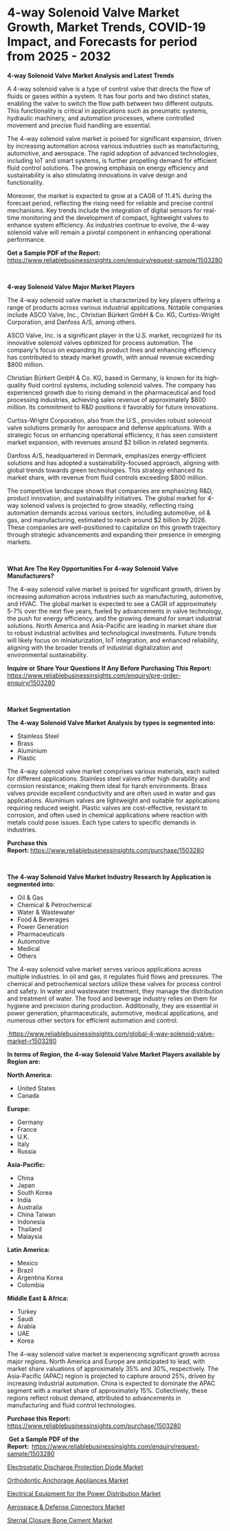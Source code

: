 <p><h1>4-way Solenoid Valve Market Growth, Market Trends, COVID-19 Impact, and Forecasts for period from 2025 - 2032</h1></p><p><strong>4-way Solenoid Valve Market Analysis and Latest Trends</strong></p>
<p><p>A 4-way solenoid valve is a type of control valve that directs the flow of fluids or gases within a system. It has four ports and two distinct states, enabling the valve to switch the flow path between two different outputs. This functionality is critical in applications such as pneumatic systems, hydraulic machinery, and automation processes, where controlled movement and precise fluid handling are essential.</p><p>The 4-way solenoid valve market is poised for significant expansion, driven by increasing automation across various industries such as manufacturing, automotive, and aerospace. The rapid adoption of advanced technologies, including IoT and smart systems, is further propelling demand for efficient fluid control solutions. The growing emphasis on energy efficiency and sustainability is also stimulating innovations in valve design and functionality.</p><p>Moreover, the market is expected to grow at a CAGR of 11.4% during the forecast period, reflecting the rising need for reliable and precise control mechanisms. Key trends include the integration of digital sensors for real-time monitoring and the development of compact, lightweight valves to enhance system efficiency. As industries continue to evolve, the 4-way solenoid valve will remain a pivotal component in enhancing operational performance.</p></p>
<p><strong>Get a Sample PDF of the Report:&nbsp;</strong> <a href="https://www.reliablebusinessinsights.com/enquiry/request-sample/1503280?utm_campaign=1091&utm_medium=2&utm_source=Github&utm_content=ia&utm_term=23032025&utm_id=4-way-solenoid-valve">https://www.reliablebusinessinsights.com/enquiry/request-sample/1503280</a></p>
<p>&nbsp;</p>
<p><strong>4-way Solenoid Valve Major Market Players</strong></p>
<p><p>The 4-way solenoid valve market is characterized by key players offering a range of products across various industrial applications. Notable companies include ASCO Valve, Inc., Christian Bürkert GmbH & Co. KG, Curtiss-Wright Corporation, and Danfoss A/S, among others.</p><p>ASCO Valve, Inc. is a significant player in the U.S. market, recognized for its innovative solenoid valves optimized for process automation. The company's focus on expanding its product lines and enhancing efficiency has contributed to steady market growth, with annual revenue exceeding $800 million.</p><p>Christian Bürkert GmbH & Co. KG, based in Germany, is known for its high-quality fluid control systems, including solenoid valves. The company has experienced growth due to rising demand in the pharmaceutical and food processing industries, achieving sales revenue of approximately $600 million. Its commitment to R&D positions it favorably for future innovations.</p><p>Curtiss-Wright Corporation, also from the U.S., provides robust solenoid valve solutions primarily for aerospace and defense applications. With a strategic focus on enhancing operational efficiency, it has seen consistent market expansion, with revenues around $2 billion in related segments.</p><p>Danfoss A/S, headquartered in Denmark, emphasizes energy-efficient solutions and has adopted a sustainability-focused approach, aligning with global trends towards green technologies. This strategy enhanced its market share, with revenue from fluid controls exceeding $800 million.</p><p>The competitive landscape shows that companies are emphasizing R&D, product innovation, and sustainability initiatives. The global market for 4-way solenoid valves is projected to grow steadily, reflecting rising automation demands across various sectors, including automotive, oil & gas, and manufacturing, estimated to reach around $2 billion by 2026. These companies are well-positioned to capitalize on this growth trajectory through strategic advancements and expanding their presence in emerging markets.</p></p>
<p>&nbsp;</p>
<p><strong>What Are The Key Opportunities For 4-way Solenoid Valve Manufacturers?</strong></p>
<p><p>The 4-way solenoid valve market is poised for significant growth, driven by increasing automation across industries such as manufacturing, automotive, and HVAC. The global market is expected to see a CAGR of approximately 5-7% over the next five years, fueled by advancements in valve technology, the push for energy efficiency, and the growing demand for smart industrial solutions. North America and Asia-Pacific are leading in market share due to robust industrial activities and technological investments. Future trends will likely focus on miniaturization, IoT integration, and enhanced reliability, aligning with the broader trends of industrial digitalization and environmental sustainability.</p></p>
<p><strong>Inquire or Share Your Questions If Any Before Purchasing This Report:</strong> <a href="https://www.reliablebusinessinsights.com/enquiry/pre-order-enquiry/1503280?utm_campaign=1091&utm_medium=2&utm_source=Github&utm_content=ia&utm_term=23032025&utm_id=4-way-solenoid-valve">https://www.reliablebusinessinsights.com/enquiry/pre-order-enquiry/1503280</a></p>
<p>&nbsp;</p>
<p><strong>Market Segmentation</strong></p>
<p><strong>The 4-way Solenoid Valve Market Analysis by types is segmented into:</strong></p>
<p><ul><li>Stainless Steel</li><li>Brass</li><li>Aluminium</li><li>Plastic</li></ul></p>
<p><p>The 4-way solenoid valve market comprises various materials, each suited for different applications. Stainless steel valves offer high durability and corrosion resistance, making them ideal for harsh environments. Brass valves provide excellent conductivity and are often used in water and gas applications. Aluminium valves are lightweight and suitable for applications requiring reduced weight. Plastic valves are cost-effective, resistant to corrosion, and often used in chemical applications where reaction with metals could pose issues. Each type caters to specific demands in industries.</p></p>
<p><strong>Purchase this Report:&nbsp;</strong><a href="https://www.reliablebusinessinsights.com/purchase/1503280?utm_campaign=1091&utm_medium=2&utm_source=Github&utm_content=ia&utm_term=23032025&utm_id=4-way-solenoid-valve">https://www.reliablebusinessinsights.com/purchase/1503280</a></p>
<p>&nbsp;</p>
<p><strong>The 4-way Solenoid Valve Market Industry Research by Application is segmented into:</strong></p>
<p><ul><li>Oil & Gas</li><li>Chemical & Petrochemical</li><li>Water & Wastewater</li><li>Food & Beverages</li><li>Power Generation</li><li>Pharmaceuticals</li><li>Automotive</li><li>Medical</li><li>Others</li></ul></p>
<p><p>The 4-way solenoid valve market serves various applications across multiple industries. In oil and gas, it regulates fluid flows and pressures. The chemical and petrochemical sectors utilize these valves for process control and safety. In water and wastewater treatment, they manage the distribution and treatment of water. The food and beverage industry relies on them for hygiene and precision during production. Additionally, they are essential in power generation, pharmaceuticals, automotive, medical applications, and numerous other sectors for efficient automation and control.</p></p>
<p><a href="https://www.reliablebusinessinsights.com/global-4-way-solenoid-valve-market-r1503280?utm_campaign=1091&utm_medium=2&utm_source=Github&utm_content=ia&utm_term=23032025&utm_id=4-way-solenoid-valve">&nbsp;https://www.reliablebusinessinsights.com/global-4-way-solenoid-valve-market-r1503280</a></p>
<p><strong>In terms of Region, the 4-way Solenoid Valve Market Players available by Region are:</strong></p>
<p>
    <p> <strong> North America: </strong>
        <ul>
            <li>United States</li>
            <li>Canada</li>
        </ul>
        </p> 
    <p> <strong> Europe: </strong>
        <ul>
            <li>Germany</li>
            <li>France</li>
            <li>U.K.</li>
            <li>Italy</li>
            <li>Russia</li>
        </ul>
        </p> 
    <p> <strong> Asia-Pacific: </strong>
        <ul>
            <li>China</li>
            <li>Japan</li>
            <li>South Korea</li>
            <li>India</li>
            <li>Australia</li>
            <li>China Taiwan</li>
            <li>Indonesia</li>
            <li>Thailand</li>
            <li>Malaysia</li>
        </ul>
        </p> 
    <p> <strong> Latin America: </strong>
        <ul>
            <li>Mexico</li>
            <li>Brazil</li>
            <li>Argentina Korea</li>
            <li>Colombia</li>
        </ul>
        </p> 
    <p> <strong> Middle East & Africa: </strong>
        <ul>
            <li>Turkey</li>
            <li>Saudi</li>
            <li>Arabia</li>
            <li>UAE</li>
            <li>Korea</li>
        </ul>
    </p>
    </p>
<p><p>The 4-way solenoid valve market is experiencing significant growth across major regions. North America and Europe are anticipated to lead, with market share valuations of approximately 35% and 30%, respectively. The Asia-Pacific (APAC) region is projected to capture around 25%, driven by increasing industrial automation. China is expected to dominate the APAC segment with a market share of approximately 15%. Collectively, these regions reflect robust demand, attributed to advancements in manufacturing and fluid control technologies.</p></p>
<p><strong>Purchase this Report: </strong><a href="https://www.reliablebusinessinsights.com/purchase/1503280?utm_campaign=1091&utm_medium=2&utm_source=Github&utm_content=ia&utm_term=23032025&utm_id=4-way-solenoid-valve">https://www.reliablebusinessinsights.com/purchase/1503280</a></p>
<p>&nbsp;<strong>Get a Sample PDF of the Report:&nbsp;&nbsp;</strong><a href="https://www.reliablebusinessinsights.com/enquiry/request-sample/1503280?utm_campaign=1091&utm_medium=2&utm_source=Github&utm_content=ia&utm_term=23032025&utm_id=4-way-solenoid-valve">https://www.reliablebusinessinsights.com/enquiry/request-sample/1503280</a></p>
<p><strong></strong></p>
<p><p><a href="https://github.com/resiebustin/Market-Research-Report-List-1/blob/main/electrostatic-discharge-protection-diode-market.md?utm_campaign=1091&utm_medium=2&utm_source=Github&utm_content=ia&utm_term=23032025&utm_id=4-way-solenoid-valve">Electrostatic Discharge Protection Diode Market</a></p><p><a href="https://github.com/rwanjamiul/Market-Research-Report-List-1/blob/main/orthodontic-anchorage-appliances-market.md?utm_campaign=1091&utm_medium=2&utm_source=Github&utm_content=ia&utm_term=23032025&utm_id=4-way-solenoid-valve">Orthodontic Anchorage Appliances Market</a></p><p><a href="https://github.com/safatabhee/Market-Research-Report-List-1/blob/main/electrical-equipment-for-the-power-distribution-market.md?utm_campaign=1091&utm_medium=2&utm_source=Github&utm_content=ia&utm_term=23032025&utm_id=4-way-solenoid-valve">Electrical Equipment for the Power Distribution Market</a></p><p><a href="https://github.com/sivyerloucks/Market-Research-Report-List-1/blob/main/aerospace-defense-connectors-market.md?utm_campaign=1091&utm_medium=2&utm_source=Github&utm_content=ia&utm_term=23032025&utm_id=4-way-solenoid-valve">Aerospace & Defense Connectors Market</a></p><p><a href="https://github.com/tamerlgwilt/Market-Research-Report-List-1/blob/main/sternal-closure-bone-cement-market.md?utm_campaign=1091&utm_medium=2&utm_source=Github&utm_content=ia&utm_term=23032025&utm_id=4-way-solenoid-valve">Sternal Closure Bone Cement Market</a></p></p>